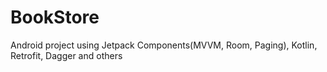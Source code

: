 # BookStore
Android project using Jetpack Components(MVVM, Room, Paging), Kotlin, Retrofit, Dagger and others
